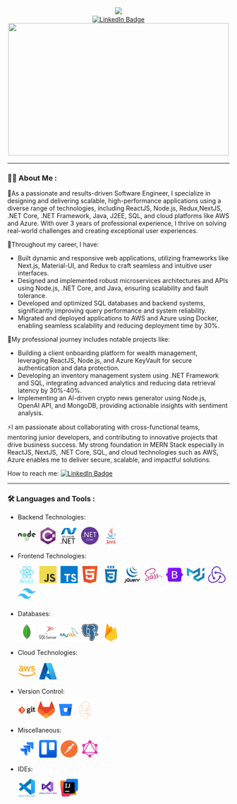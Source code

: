 <div id="header" align="center">
  <img src="https://media.giphy.com/media/M9gbBd9nbDrOTu1Mqx/giphy.gif" width="100"/>
  <div id="badges">
  <a href="https://www.linkedin.com/in/shrutam-agravat-bb5463188">
    <img src="https://img.shields.io/badge/LinkedIn-blue?style=for-the-badge&logo=linkedin&logoColor=white" alt="LinkedIn Badge"/>
  </a>
</div>
  <div align="center">
  <img src="https://media4.giphy.com/media/v1.Y2lkPTc5MGI3NjExZWhhZmx2am5wdzlhdXQza2Y4aXE4eWdkYjkwNDlyeTh4ajhscHdteCZlcD12MV9pbnRlcm5hbF9naWZfYnlfaWQmY3Q9Zw/YYW0hHizzIOrlhimPG/giphy.gif" width="500" height="300"/>
</div>
</div>

---

### :man_technologist: About Me :

🔭As a passionate and results-driven Software Engineer, I specialize in designing and delivering scalable, high-performance applications using a diverse range of technologies, including ReactJS, Node.js, Redux,NextJS, .NET Core, .NET Framework, Java, J2EE, SQL, and cloud platforms like AWS and Azure. With over 3 years of professional experience, I thrive on solving real-world challenges and creating exceptional user experiences.

🔭Throughout my career, I have:
- Built dynamic and responsive web applications, utilizing frameworks like Next.js, Material-UI, and Redux to craft seamless and intuitive user interfaces.
- Designed and implemented robust microservices architectures and APIs using Node.js, .NET Core, and Java, ensuring scalability and fault tolerance.
- Developed and optimized SQL databases and backend systems, significantly improving query performance and system reliability.
- Migrated and deployed applications to AWS and Azure using Docker, enabling seamless scalability and reducing deployment time by 30%.

🔭My professional journey includes notable projects like:
- Building a client onboarding platform for wealth management, leveraging ReactJS, Node.js, and Azure KeyVault for secure authentication and data protection.
- Developing an inventory management system using .NET Framework and SQL, integrating advanced analytics and reducing data retrieval latency by 30%-40%.
- Implementing an AI-driven crypto news generator using Node.js, OpenAI API, and MongoDB, providing actionable insights with sentiment analysis.

⚡I am passionate about collaborating with cross-functional teams, mentoring junior developers, and contributing to innovative projects that drive business success. My strong foundation in MERN Stack especially in ReactJS, NextJS, .NET Core, SQL, and cloud technologies such as AWS, Azure enables me to deliver secure, scalable, and impactful solutions.

How to reach me: <a href="https://www.linkedin.com/in/shrutamagravat">
    <img src="https://img.shields.io/badge/LinkedIn-blue?style=for-the-badge&logo=linkedin&logoColor=white" alt="LinkedIn Badge"/>
  </a>

---

### :hammer_and_wrench: Languages and Tools :

- Backend Technologies:
    <div>
      <img src="https://github.com/devicons/devicon/blob/master/icons/nodejs/nodejs-original-wordmark.svg" title="NodeJs" alt="NodeJs" width="40" height="40"/>&nbsp;
      <img src="https://github.com/devicons/devicon/blob/master/icons/csharp/csharp-original.svg" title="CSharp" alt="CSharp" width="40" height="40"/>&nbsp;
      <img src="https://github.com/devicons/devicon/blob/master/icons/dot-net/dot-net-original-wordmark.svg" title=".NET" alt=".NET" width="40" height="40"/>&nbsp;
      <img src="https://github.com/devicons/devicon/blob/master/icons/dotnetcore/dotnetcore-original.svg" title=".NetCore" alt=".NetCore" width="40" height="40"/>&nbsp;
      <img src="https://github.com/devicons/devicon/blob/master/icons/java/java-original-wordmark.svg" title="Java" alt="Java" width="40" height="40"/>&nbsp;
  </div>
- Frontend Technologies:
  <div>
      <img src="https://github.com/devicons/devicon/blob/master/icons/react/react-original-wordmark.svg" title="ReactJs" alt="ReactJs" width="40" height="40"/>&nbsp;
      <img src="https://github.com/devicons/devicon/blob/master/icons/javascript/javascript-original.svg" title="Javascript" alt="Javascript" width="40" height="40"/>&nbsp;
      <img src="https://github.com/devicons/devicon/blob/master/icons/typescript/typescript-original.svg" title="Typescript" alt="Typescript" width="40" height="40"/>&nbsp;
      <img src="https://github.com/devicons/devicon/blob/master/icons/html5/html5-original.svg" title="HTML" alt="HTML" width="40" height="40"/>&nbsp;
      <img src="https://github.com/devicons/devicon/blob/master/icons/css3/css3-plain-wordmark.svg" title="CSS" alt="CSS" width="40" height="40"/>&nbsp;
      <img src="https://github.com/devicons/devicon/blob/master/icons/jquery/jquery-original-wordmark.svg" title="Jquery" alt="Jquery" width="40" height="40"/>&nbsp;
      <img src="https://github.com/devicons/devicon/blob/master/icons/sass/sass-original.svg" title="Sass" alt="Sass" width="40" height="40"/>&nbsp;
      <img src="https://github.com/devicons/devicon/blob/ca28c779441053191ff11710fe24a9e6c23690d6/icons/bootstrap/bootstrap-original.svg#L1" title="Bootstrap" alt="Bootstrap" width="40" height="40"/>&nbsp;
      <img src="https://github.com/devicons/devicon/blob/master/icons/materialui/materialui-original.svg" title="MaterialUi" alt="MaterialUi" width="40" height="40"/>&nbsp;
      <img src="https://github.com/devicons/devicon/blob/master/icons/redux/redux-original.svg" title="Redux" alt="Redux" width="40" height="40"/>&nbsp;
      <img src="https://github.com/devicons/devicon/blob/ca28c779441053191ff11710fe24a9e6c23690d6/icons/tailwindcss/tailwindcss-original.svg#L1" title="Tailwind" alt="Tailwind" width="40" height="40"/>&nbsp;
  </div>
- Databases:
  <div>
      <img src="https://github.com/devicons/devicon/blob/ca28c779441053191ff11710fe24a9e6c23690d6/icons/mongodb/mongodb-original.svg#L1" title="MongoDb" alt="MongoDb" width="40" height="40"/>&nbsp;
      <img src="https://github.com/devicons/devicon/blob/master/icons/microsoftsqlserver/microsoftsqlserver-original-wordmark.svg" title="MSSqlServer" alt="MSSqlServer" width="40" height="40"/>&nbsp;
      <img src="https://github.com/devicons/devicon/blob/master/icons/mysql/mysql-original-wordmark.svg" title="MySql" alt="MySql" width="40" height="40"/>&nbsp;
      <img src="https://github.com/devicons/devicon/blob/ca28c779441053191ff11710fe24a9e6c23690d6/icons/postgresql/postgresql-original.svg#L1" title="Postgresql" alt="Postgresql" width="40" height="40"/>&nbsp;
      <img src="https://github.com/devicons/devicon/blob/ca28c779441053191ff11710fe24a9e6c23690d6/icons/firebase/firebase-original.svg#L1" title="Firebase" alt="Firebase" width="40" height="40"/>&nbsp;
  </div>
- Cloud Technologies:
  <div>
      <img src="https://github.com/devicons/devicon/blob/master/icons/amazonwebservices/amazonwebservices-plain-wordmark.svg" title="AWS" alt="AWS" width="40" height="40"/>&nbsp;
      <img src="https://github.com/devicons/devicon/blob/ca28c779441053191ff11710fe24a9e6c23690d6/icons/azure/azure-original.svg#L1" title="Azure" alt="Azure" width="40" height="40"/>&nbsp;
  </div>
- Version Control:
  <div>
      <img src="https://github.com/devicons/devicon/blob/master/icons/git/git-original-wordmark.svg" title="Git" alt="Git" width="40" height="40"/>
      <img src="https://github.com/devicons/devicon/blob/ca28c779441053191ff11710fe24a9e6c23690d6/icons/gitlab/gitlab-original.svg#L1" title="GitLab" alt="GitLab" width="40" height="40"/>
      <img src="https://github.com/devicons/devicon/blob/ca28c779441053191ff11710fe24a9e6c23690d6/icons/bitbucket/bitbucket-original.svg#L1" title="Bitbucket" alt="Bitbucket" width="40" height="40"/>
      <img src="https://github.com/devicons/devicon/blob/ca28c779441053191ff11710fe24a9e6c23690d6/icons/jenkins/jenkins-line.svg#L1" title="Jenkins" alt="Jenkins" width="40" height="40"/>
  </div>

- Miscellaneous:
  <div>
      <img src="https://github.com/devicons/devicon/blob/ca28c779441053191ff11710fe24a9e6c23690d6/icons/jira/jira-original.svg#L1" title="Jira" alt="Jira" width="40" height="40"/>&nbsp;
      <img src="https://github.com/devicons/devicon/blob/ca28c779441053191ff11710fe24a9e6c23690d6/icons/trello/trello-original.svg#L1" title="Trello" alt="Trello" width="40" height="40"/>&nbsp;
      <img src="https://github.com/devicons/devicon/blob/ca28c779441053191ff11710fe24a9e6c23690d6/icons/postman/postman-original.svg#L3" title="Postman" alt="Postman" width="40" height="40"/>&nbsp;
      <img src="https://github.com/devicons/devicon/blob/ca28c779441053191ff11710fe24a9e6c23690d6/icons/graphql/graphql-plain.svg#L1" title="GraphQl" alt="GraphQl" width="40" height="40"/>&nbsp;
  </div>
- IDEs:
   <div>
        <img src="https://github.com/devicons/devicon/blob/master/icons/vscode/vscode-original-wordmark.svg" title="Vscode" alt="Vscode" width="40" height="40"/>&nbsp;
        <img src="https://github.com/devicons/devicon/blob/master/icons/visualstudio/visualstudio-original-wordmark.svg" title="Visualstudio" alt="Visualstudio" width="40" height="40"/>&nbsp;
        <img src="https://github.com/devicons/devicon/blob/master/icons/intellij/intellij-original.svg" title="Intellij" alt="Intellij" width="40" height="40"/>&nbsp;
    </div>
   

      
